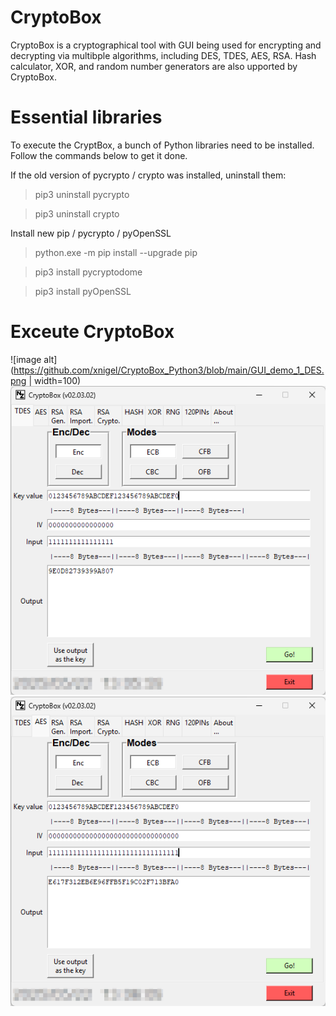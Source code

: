# CryptoBox 
CryptoBox is a cryptographical tool with GUI being used for encrypting and decrypting via multibple algorithms, including DES, TDES, AES, RSA. 
Hash calculator, XOR, and random number generators are also upported by CryptoBox.

# Essential libraries
To execute the CryptBox, a bunch of Python libraries need to be installed. Follow the commands below to get it done.

If the old version of pycrypto / crypto was installed, uninstall them:
>pip3 uninstall pycrypto

>pip3 uninstall crypto

Install new pip / pycrypto / pyOpenSSL
>python.exe -m pip install --upgrade pip

>pip3 install pycryptodome

>pip3 install pyOpenSSL


# Exceute CryptoBox
![image alt](https://github.com/xnigel/CryptoBox_Python3/blob/main/GUI_demo_1_DES.png | width=100)
![image alt](https://github.com/xnigel/CryptoBox_Python3/blob/main/GUI_demo_2_TDES.png)
![image alt](https://github.com/xnigel/CryptoBox_Python3/blob/main/GUI_demo_3_AES.png)
